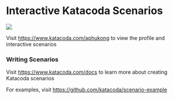 # Interactive Katacoda Scenarios

[![](http://shields.katacoda.com/katacoda/aphukong/count.svg)](https://www.katacoda.com/aphukong "Get your profile on Katacoda.com")

Visit https://www.katacoda.com/aphukong to view the profile and interactive scenarios

### Writing Scenarios
Visit https://www.katacoda.com/docs to learn more about creating Katacoda scenarios

For examples, visit https://github.com/katacoda/scenario-example
